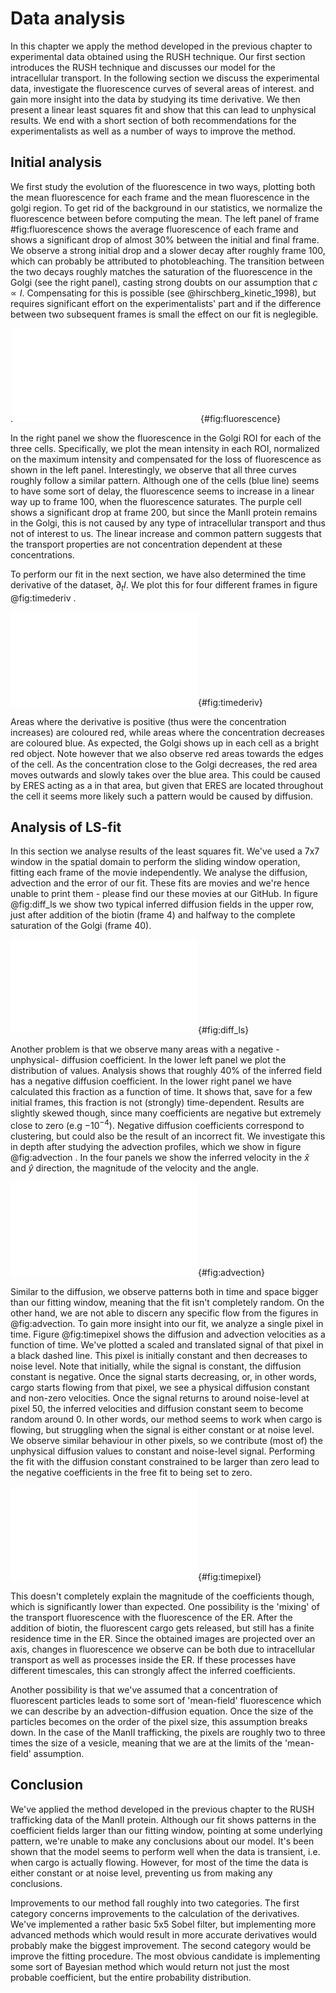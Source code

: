 # Data analysis

In this chapter we apply the method developed in the previous chapter to experimental data obtained using the RUSH technique. Our first section introduces the RUSH technique and discusses our model for the intracellular transport. In the following section we discuss the experimental data, investigate the fluorescence curves of several areas of interest. and gain more insight into the data by studying its time derivative. We then present a linear least squares fit and show that this can lead to unphysical results. We end with a short section of both recommendations for the experimentalists as well as a number of ways to improve the method.  

## Initial analysis

We first study the evolution of the fluorescence in two ways, plotting both the mean fluorescence for each frame and the mean fluorescence in the golgi region. To get rid of the background in our statistics, we normalize the fluorescence between before computing the mean. The left panel of frame #fig:fluorescence shows the average fluorescence of each frame and shows a significant drop of almost $30\%$ between the initial and final frame. We observe a strong initial drop and a slower decay after roughly frame 100, which can probably be attributed to photobleaching. The transition between the two decays roughly matches the saturation of the fluorescence in the Golgi (see the right panel), casting strong doubts on our assumption that $c\propto I$. Compensating for this is possible (see @hirschberg_kinetic_1998), but requires significant effort on the experimentalists' part and if the difference between two subsequent frames is small the effect on our fit is neglegible. 

.![left panel: normalized fluorescence. Right panel: fluorescence of three golgis.](source/figures/pdf/general_fluorescence.pdf){#fig:fluorescence}

In the right panel we show the fluorescence in the Golgi ROI for each of the three cells. Specifically, we plot the mean intensity in each ROI, normalized on the maximum intensity and compensated for the loss of fluorescence as shown in the left panel. Interestingly, we observe that all three curves roughly follow a similar pattern. Although one of the cells (blue line) seems to have some sort of delay, the fluorescence seems to increase in a linear way up to frame 100, when the fluorescence saturates. The purple cell shows a significant drop at frame 200, but since the ManII protein remains in the Golgi, this is not caused by any type of intracellular transport and thus not of interest to us. The linear increase and common pattern suggests that the transport properties are not concentration dependent at these concentrations.

To perform our fit in the next section, we have also determined the time derivative of the dataset, $\partial_tI$. We plot this for four different frames in figure @fig:timederiv .

![The determined time derivative four different frames of the ManII RUSH experiments.](source/figures/pdf/time_deriv.pdf){#fig:timederiv}

Areas where the derivative is positive (thus were the concentration increases) are coloured red, while areas where the concentration decreases are coloured blue. As expected, the Golgi shows up in each cell as a bright red object. Note however that we also observe red areas towards the edges of the cell. As the concentration close to the Golgi decreases, the red area moves outwards and slowly takes over the blue area. This could be caused by ERES acting as a in that area, but given that ERES are located throughout the cell it seems more likely such a pattern would be caused by diffusion. 

## Analysis of LS-fit

In this section we analyse results of the least squares fit. We've used a 7x7 window in the spatial domain to perform the sliding window operation, fitting each frame of the movie independently. We analyse the diffusion, advection and the error of our fit. These fits are movies and we're hence unable to print them - please find our these movies at our GitHub. In figure @fig:diff_ls we show two typical inferred diffusion fields in the upper row, just after addition of the biotin (frame 4) and halfway to the complete saturation of the Golgi (frame 40). 

![Analysis of the inferred diffusion field. The upper row shows the inferred field at two frames, while the lower row shows the distribution of values and the fraction of physical values as a function of time.](source/figures/pdf/Diff.pdf){#fig:diff_ls}

Another problem is that we observe many areas with a negative -unphysical- diffusion coefficient. In the lower left panel we plot the distribution of values. Analysis shows that roughly $40\%$ of the inferred field has a negative diffusion coefficient. In the lower right panel we have calculated this fraction as a function of time. It shows that, save for a few initial frames, this fraction is not (strongly) time-dependent. Results are slightly skewed though, since many coefficients are negative but extremely close to zero (e.g $-10^{-4}$). Negative diffusion coefficients correspond to clustering, but could also be the result of an incorrect fit. We investigate this in depth after studying the advection profiles, which we show in figure @fig:advection . In the four panels we show the inferred velocity in the $\hat{x}$ and $\hat{y}$ direction, the magnitude of the velocity and the angle.

![Analysis of the velocity fields. The upper rows show respectively $v_x$ and $v_y$, wwhile the lower row shows the magnitude and angle.](source/figures/pdf/Fit_LSconstrainedadvection.pdf){#fig:advection}

Similar to the diffusion, we observe patterns both in time and space bigger than our fitting window, meaning that the fit isn't completely random. On the other hand, we are not able to discern any specific flow from the figures in @fig:advection. To gain more insight into our fit, we analyze a single pixel in time. Figure @fig:timepixel shows the diffusion and advection velocities as a function of time. We've plotted a scaled and translated signal of that pixel in a black dashed line. This pixel is initially constant and then decreases to noise level. Note that initially, while the signal is constant, the diffusion constant is negative. Once the signal starts decreasing, or, in other words, cargo starts flowing from that pixel, we see a physical diffusion constant and non-zero velocities. Once the signal returns to around noise-level at pixel 50, the inferred velocities and diffusion constant seem to become random around 0. In other words, our method seems to work when cargo is flowing, but struggling when the signal is either constant or at noise level. We observe similar behaviour in other pixels, so we contribute (most of) the unphysical diffusion values to constant and noise-level signal. Performing the fit with the diffusion constant constrained to be larger than zero lead to the negative coefficients in the free fit to being set to zero. 

![Diffusion and advection velocities of a single pixel in time. We've plotted (scaled and translated) signal as a black dashed line to find any correlation.](source/figures/pdf/Fit_LSgeneral_fit.pdf){#fig:timepixel}

This doesn't completely explain the magnitude of the coefficients though, which is significantly lower than expected. One possibility is the 'mixing' of the transport fluorescence with the fluorescence of the ER. After the addition of biotin, the fluorescent cargo gets released, but still has a finite residence time in the ER. Since the obtained images are projected over an axis, changes in fluorescence we observe can be both due to intracellular transport as well as processes inside the ER. If these processes have different timescales, this can strongly affect the inferred coefficients. 

Another possibility is that we've assumed that a concentration of fluorescent particles leads to some sort of 'mean-field' fluorescence which we can describe by an advection-diffusion equation. Once the size of the particles becomes on the order of the pixel size, this assumption breaks down. In the case of the ManII trafficking, the pixels are roughly two to three times the size of a vesicle, meaning that we are at the limits of the 'mean-field' assumption. 

## Conclusion

We've applied the method developed in the previous chapter to the RUSH trafficking data of the ManII protein. Although our fit shows patterns in the coefficient fields larger than our fitting window, pointing at some underlying pattern, we're unable to make any conclusions about our model. It's been shown that the model seems to perform well when the data is transient, i.e. when cargo is actually flowing. However, for most of the time the data is either constant or at noise level, preventing us from making any conclusions. 

Improvements to our method fall roughly into two categories. The first category concerns improvements to the calculation of the derivatives. We've implemented a rather basic 5x5 Sobel filter, but implementing more advanced methods which would result in more accurate derivatives would probably make the biggest improvement. The second category would be improve the fitting procedure. The most obvious candidate is implementing some sort of Bayesian method which would return not just the most probable coefficient, but the entire probability distribution. 




